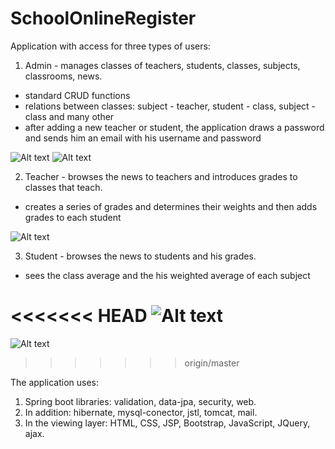 # SchoolOnlineRegister

Application with access for three types of users:
  1. Admin - manages classes of teachers, students, classes, subjects, classrooms, news.
  - standard CRUD functions
  - relations between classes: subject - teacher, student - class, subject - class and many other
  - after adding a new teacher or student, the application draws a password and sends him an email with his username and password

![Alt text](/imgaes/admin1.png?raw=true "Optional Title")
![Alt text](/imgaes/admin2.png?raw=true "Optional Title")

  2. Teacher - browses the news to teachers and introduces grades to classes that teach.
  - creates a series of grades and determines their weights and then adds grades to each student

![Alt text](/imgaes/teacher.png?raw=true "Optional Title")

  3. Student - browses the news to students and his grades.
  - sees the class average and the his weighted average of each subject

<<<<<<< HEAD
![Alt text](/imgaes/student.png?raw=true "Optional Title")
=======
![Alt text](/imgaes/admin1.png?raw=true "Optional Title")
>>>>>>> origin/master

The application uses:
  1. Spring boot libraries: validation, data-jpa, security, web.
  2. In addition: hibernate, mysql-conector, jstl, tomcat, mail.
  3. In the viewing layer: HTML, CSS, JSP, Bootstrap, JavaScript, JQuery, ajax.
